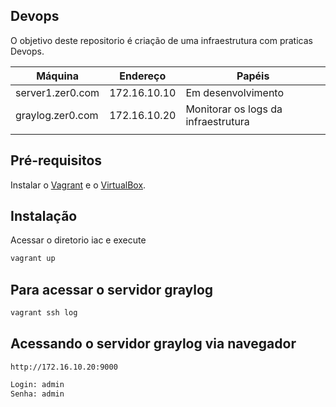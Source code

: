 ## Devops

O objetivo deste repositorio é criação de uma infraestrutura com praticas Devops.


| Máquina             | Endereço      | Papéis                             |
|---------------------|---------------|------------------------------------|
| server1.zer0.com    | 172.16.10.10  | Em desenvolvimento                 |
| graylog.zer0.com    | 172.16.10.20  | Monitorar os logs da infraestrutura|
|                     |               |                                    |

## Pré-requisitos

Instalar o [Vagrant](https://www.vagrantup.com/) e o [VirtualBox](https://www.virtualbox.org/).

Instalação
----------
Acessar o diretorio iac e execute
```bash
vagrant up 
```
## Para acessar o servidor graylog
```bash
vagrant ssh log
```
## Acessando o servidor graylog via navegador
```
http://172.16.10.20:9000
```

```bash
Login: admin
Senha: admin
```

